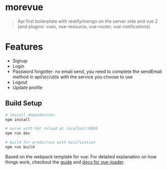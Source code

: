 # morevue

> Api first boilerplate with restify/mongo on the server side and vue 2 (and plugins: vuex, vue-resource, vue-router, vue-notifications)

# Features

- Signup
- Login
- Password forgotter: no email send, you need to complete the sendEmail method in api/src/utils with the service you choose to use
- Logout
- Update profile

## Build Setup

``` bash
# install dependencies
npm install

# serve with hot reload at localhost:8080
npm run dev

# build for production with minification
npm run build

```

Based on the webpack template for vue: For detailed explanation on how things work, checkout the [guide](http://vuejs-templates.github.io/webpack/) and [docs for vue-loader](http://vuejs.github.io/vue-loader).
